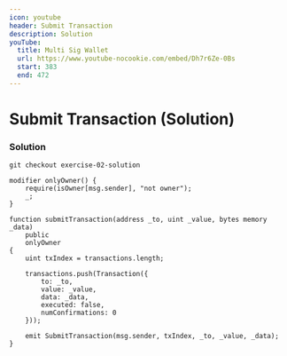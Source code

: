 ```yaml
---
icon: youtube
header: Submit Transaction
description: Solution
youTube:
  title: Multi Sig Wallet
  url: https://www.youtube-nocookie.com/embed/Dh7r6Ze-0Bs
  start: 383
  end: 472
---
```


# Submit Transaction (Solution)

### Solution

```shell
git checkout exercise-02-solution
```

```solidity
modifier onlyOwner() {
    require(isOwner[msg.sender], "not owner");
    _;
}
```

```solidity
function submitTransaction(address _to, uint _value, bytes memory _data)
    public
    onlyOwner
{
    uint txIndex = transactions.length;

    transactions.push(Transaction({
        to: _to,
        value: _value,
        data: _data,
        executed: false,
        numConfirmations: 0
    }));

    emit SubmitTransaction(msg.sender, txIndex, _to, _value, _data);
}
```
